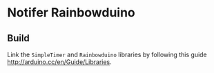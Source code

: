 # Notifer Rainbowduino

## Build

Link the `SimpleTimer` and `Rainbowduino` libraries by following this guide http://arduino.cc/en/Guide/Libraries.


